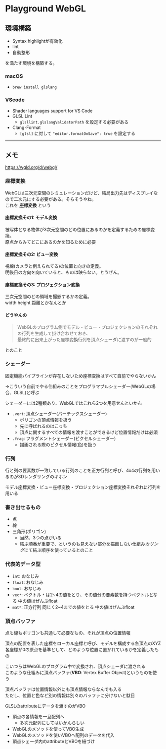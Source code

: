 # Playground WebGL

## 環境構築

- Syntax highlightが有効化
- lint
- 自動整形

を満たす環境を構築する。

### macOS

- `brew install glslang`

### VScode

- Shader languages support for VS Code
- GLSL Lint
    - `glsllint.glslangValidatorPath` を設定する必要がある
- Clang-Format
    - `[glsl]` に対して `"editor.formatOnSave": true` を設定する

---

## メモ

https://wgld.org/d/webgl/

### 座標変換

WebGLは三次元空間のシミュレーションだけど、結局出力先はディスプレイなので二次元にする必要がある。そらそうやね。  
これを **座標変換** という

#### 座標変換その1: モデル変換

被写体となる物体が3次元空間のどの位置にあるのかを定義するための座標変換。  
原点からみてどこにあるのかを知るために必要

#### 座標変換その2: ビュー変換

視線(カメラと例えられてる)の位置と向きの定義。  
明後日の方向を向いていると、ものは映らない。とうぜん。

#### 座標変換その3: プロジェクション変換

三次元空間のどの領域を撮影するかの定義。  
width height 距離とかなんとか

#### どうやんの

> WebGLのプログラム側でモデル・ビュー・プロジェクションのそれぞれの行列を生成して掛け合わせておき、  
> 最終的に出来上がった座標変換行列を頂点シェーダに渡すのが一般的

とのこと

### シェーダー

固定機能パイプラインが存在しないため座標変換はすべて自前でやらないかん

→こういう自前でやる仕組みのことをプログラマブルシェーダー(WebGLの場合、GLSL)と呼ぶ

シェーダーには2種類あり、WebGLではこれら2つを用意せんといかん

- `.vert`: 頂点シェーダー(バーテックスシェーダー)
    - ポリゴンの頂点情報を扱う
    - 先に呼ばれるのはこっち
    - 頂点に関するすべての情報を渡すことができるけど位置情報だけは必須
- `.frag`: フラグメントシェーダー(ピクセルシェーダー)
    - 描画される際のピクセル情報(色)を扱う

### 行列

行と列の要素数が一致している行列のことを正方行列と呼び、4x4の行列を用いるのが3Dレンダリングのキホン

モデル座標変換・ビュー座標変換・プロジェクション座標変換それぞれに行列を用いる

### 書き出せるもの

- 点
- 線
- 三角形(ポリゴン)
    - 当然、3つの点がいる
    - 結ぶ順番が重要で、というのも見えない部分を描画しない仕組み*カリング*にて結ぶ順序を使っているとのこと

### 代表的データ型

- `int`: おなじみ
- `float`: おなじみ
- `bool`: おなじみ
- `vec*`: ベクトル `*` は2~4の値をとり、その値分の要素数を持つベクトルとなる 中の値はぜんぶfloat
- `mat*`: 正方行列 同じく2~4までの値をとる 中の値はぜんぶfloat

### 頂点バッファ

点も線もポリゴンも共通して必要なもの、それが頂点の位置情報

頂点の配置を表した座標をローカル座標と呼び、モデルを構成する各頂点のXYZ各座標が0の原点を基準として、どのような位置に置かれているかを定義したもの

こいつらはWebGLのプログラム中で変換され、頂点シェーダに渡される  
このような仕組みに頂点バッファ(**VBO**: Vertex Buffer Object)というものを使う

頂点バッファは位置情報以外にも頂点情報ならなんでも入る  
ただし、位置と色など別の情報は別々のバッファに分けないと駄目

GLSLのattributeにデータを渡すのがVBO

- 頂点の各情報を一旦配列へ
    - 多次元配列にしてはいかんらしい
- WebGLのメソッドを使ってVBO生成
- WebGLのメソッドを使いVBOへ配列のデータを代入
- 頂点シェーダ内のattributeとVBOを紐づけ
